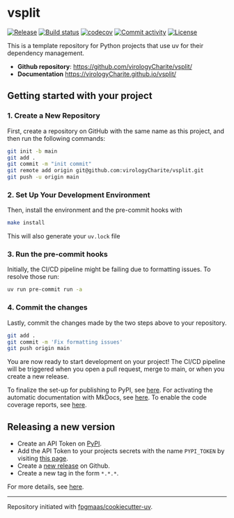 # vsplit

[![Release](https://img.shields.io/github/v/release/virologyCharite/vsplit)](https://img.shields.io/github/v/release/virologyCharite/vsplit)
[![Build status](https://img.shields.io/github/actions/workflow/status/virologyCharite/vsplit/main.yml?branch=main)](https://github.com/virologyCharite/vsplit/actions/workflows/main.yml?query=branch%3Amain)
[![codecov](https://codecov.io/gh/virologyCharite/vsplit/branch/main/graph/badge.svg)](https://codecov.io/gh/virologyCharite/vsplit)
[![Commit activity](https://img.shields.io/github/commit-activity/m/virologyCharite/vsplit)](https://img.shields.io/github/commit-activity/m/virologyCharite/vsplit)
[![License](https://img.shields.io/github/license/virologyCharite/vsplit)](https://img.shields.io/github/license/virologyCharite/vsplit)

This is a template repository for Python projects that use uv for their dependency management.

- **Github repository**: <https://github.com/virologyCharite/vsplit/>
- **Documentation** <https://virologyCharite.github.io/vsplit/>

## Getting started with your project

### 1. Create a New Repository

First, create a repository on GitHub with the same name as this project, and then run the following commands:

```bash
git init -b main
git add .
git commit -m "init commit"
git remote add origin git@github.com:virologyCharite/vsplit.git
git push -u origin main
```

### 2. Set Up Your Development Environment

Then, install the environment and the pre-commit hooks with

```bash
make install
```

This will also generate your `uv.lock` file

### 3. Run the pre-commit hooks

Initially, the CI/CD pipeline might be failing due to formatting issues. To resolve those run:

```bash
uv run pre-commit run -a
```

### 4. Commit the changes

Lastly, commit the changes made by the two steps above to your repository.

```bash
git add .
git commit -m 'Fix formatting issues'
git push origin main
```

You are now ready to start development on your project!
The CI/CD pipeline will be triggered when you open a pull request, merge to main, or when you create a new release.

To finalize the set-up for publishing to PyPI, see [here](https://fpgmaas.github.io/cookiecutter-uv/features/publishing/#set-up-for-pypi).
For activating the automatic documentation with MkDocs, see [here](https://fpgmaas.github.io/cookiecutter-uv/features/mkdocs/#enabling-the-documentation-on-github).
To enable the code coverage reports, see [here](https://fpgmaas.github.io/cookiecutter-uv/features/codecov/).

## Releasing a new version

- Create an API Token on [PyPI](https://pypi.org/).
- Add the API Token to your projects secrets with the name `PYPI_TOKEN` by visiting [this page](https://github.com/virologyCharite/vsplit/settings/secrets/actions/new).
- Create a [new release](https://github.com/virologyCharite/vsplit/releases/new) on Github.
- Create a new tag in the form `*.*.*`.

For more details, see [here](https://fpgmaas.github.io/cookiecutter-uv/features/cicd/#how-to-trigger-a-release).

---

Repository initiated with [fpgmaas/cookiecutter-uv](https://github.com/fpgmaas/cookiecutter-uv).
